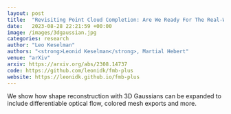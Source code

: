 ```yaml
---
layout: post
title:  "Revisiting Point Cloud Completion: Are We Ready For The Real-World?"
date:   2023-08-28 22:21:59 +00:00
image: /images/3dgaussian.jpg
categories: research
author: "Leo Keselman"
authors: "<strong>Leonid Keselman</strong>, Martial Hebert"
venue: "arXiv"
arxiv: https://arxiv.org/abs/2308.14737
code: https://github.com/leonidk/fmb-plus
website: https://leonidk.github.io/fmb-plus
---
```

We show how shape reconstruction with 3D Gaussians can be expanded to include differentiable optical flow, colored mesh exports and more. 
